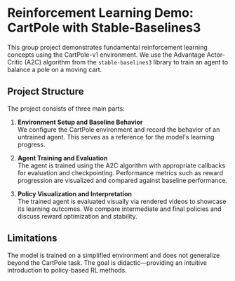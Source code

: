 # Reinforcement Learning Demo: CartPole with Stable-Baselines3

This group project demonstrates fundamental reinforcement learning concepts using the CartPole-v1 environment. We use the Advantage Actor-Critic (A2C) algorithm from the `stable-baselines3` library to train an agent to balance a pole on a moving cart.

## Project Structure

The project consists of three main parts:

1. **Environment Setup and Baseline Behavior**  
   We configure the CartPole environment and record the behavior of an untrained agent. This serves as a reference for the model's learning progress.

2. **Agent Training and Evaluation**  
   The agent is trained using the A2C algorithm with appropriate callbacks for evaluation and checkpointing. Performance metrics such as reward progression are visualized and compared against baseline performance.

3. **Policy Visualization and Interpretation**  
   The trained agent is evaluated visually via rendered videos to showcase its learning outcomes. We compare intermediate and final policies and discuss reward optimization and stability.

## Limitations

The model is trained on a simplified environment and does not generalize beyond the CartPole task. The goal is didactic—providing an intuitive introduction to policy-based RL methods.

